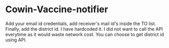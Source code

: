 # Cowin-Vaccine-notifier

Add your email id credentials, add receiver's mail id's inside the TO list.
Finally, add the district id. I have hardcoded it. I did not want to call the API everytime as it would waste network cost.
You can choose to  get district id using API.
